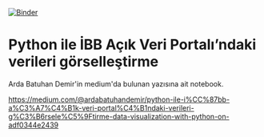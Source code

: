 [![Binder](https://mybinder.org/badge_logo.svg)](https://mybinder.org/v2/gh/ertugerata/ibb_open_data_sample/master)

# Python ile İBB Açık Veri Portalı’ndaki verileri görselleştirme 
Arda Batuhan Demir'in medium'da bulunan yazısına ait notebook.

https://medium.com/@ardabatuhandemir/python-ile-i%CC%87bb-a%C3%A7%C4%B1k-veri-portal%C4%B1ndaki-verileri-g%C3%B6rsele%C5%9Ftirme-data-visualization-with-python-on-adf0344e2439
